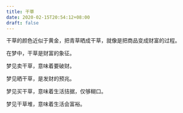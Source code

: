 ```yaml
---
title: 干草
date: 2020-02-15T20:54:12+08:00
draft: false
---
```


干草的颜色近似于黄金，把青草晒成干草，就像是把商品变成财富的过程。

在梦中，干草是财富的象征。

梦见卖干草，意味着要破财。

梦见晒干草，是发财的预兆。

梦见买干草，意味着生活拮据，仅够糊口。

梦见干草堆，意味着生活会富裕。